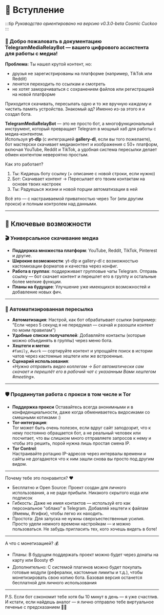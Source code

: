 # 🌌 Вступление

:::tip
*Руководство ориентировано на версию v0.3.0-beta Cosmic Cuckoo*
:::

### 🚀 Добро пожаловать в документацию **TelegramMediaRelayBot** — вашего цифрового ассистента для работы с медиа!

**Проблема:**
Ты нашел крутой контент, но:
- друзья не зарегистрированы на платформе (например, TikTok или Reddit) 
- ленятся переходить по ссылкам и смотреть 
- не хотят заморачиваться с сохранением файлов или регистрацией на новой платформе 

Приходится скачивать, пересылать одно и то же вручную каждому и чистить память устройства. Знакомый ад? Именно из-за этого я и создал бота.

**TelegramMediaRelayBot** — это не просто бот, а многофункциональный инструмент, который превращает Telegram в мощный хаб для работы с медиа-контентом.  
Используя **yt-dlp** (с интеграцией **gallery-dl**, если вы того пожелаете), бот мастерски скачивает медиаконтент и изображения с 50+ платформ, включая YouTube, Reddit и TikTok, а удобная система пересылки делает обмен контентом невероятно простым.  

Как это работает?
1. Ты: Кидаешь боту ссылку (+ описание с новой строки, если нужно) 
2. Бот: Скачивает контент → Пересылает его твоим контактам на основе твоих настроек 
3. Ты: Радуешься жизни и новой порции автоматизации в ней 

Всё это — с настраиваемой приватностью через Tor (или другим прокси) и полным контролем над данными.  

---

## 🌟 Ключевые возможности

### 🎬 Универсальное скачивание медиа
- **Поддержка множества платформ**: YouTube, Reddit, TikTok, Pinterest и другие.
- **Широкие возможности**: yt-dlp и gallery-dl с возможностью кастомизации форматов и качества через конфиг.
- **Работа в группах**: поддерживает групповые чаты Telegram. Отправь ссылку — бот скачает контент и перешлет его в группу и остальные более мелкие функции.
- **Планы на будущее**: Улучшение уже имеющихся возможностей и добавление новых фич.


---

### 🤖 Автоматизированная пересылка
- **Автоматизация**: 
  Настрой, как бот обрабатывает ссылки (например: "Если через 5 секунд я не передумал — скачай и разошли контент по моим правилам")
- **Удобные списки получателей**: 
  Добавляйте контакты (которые можно объединять в группы) через меню бота.
- **Хештеги и метки**:  
  `#family`, `#work` — сортируйте контент и упрощайте поиск в истории чатов через кастомные хештеги или же встроенные.
- **Сценарий использования**:  
  _«Нужно отправить видео коллегам → Бот автоматически сам скачает и перешлёт его в рабочий чат с указанным Вами хештегом #meeting»._


---

### 🛡️ Продвинутая работа с прокси в том числе и Tor
- **Поддержка прокси**
  Оставайтесь всегда анонимными и в конфиденциальности, даже когда обмениваетесь видосиками со смешными котиками :)
- **Tor-интеграция**:  
  Tor может быть очень полезен, если вдруг сайт заподозрит, что к нему постоянно обращается бот, а не реальный человек или посчитает, что вы слишком много отправляете запросов к нему и чтобы это решить, порой нужна лишь простая смена IP.
- **Tor Control**:  
  Настраивайте ротацию IP-адресов через интервалы времени и сайты не догадаются что к ним зашли снова вы просто под другим видом.


---

Почему тебе это понравится? ❤️
- Бесплатно и Open Source: Проект создан для личного использования, а не ради прибыли. Никакого скрытого кода или подписок 
- Гибкость: Даже не имея контактов — используй его как персональное "облако" в Telegram. Добавляй хештеги к файлам (#мемы, #гифки), чтобы легко их находить. 
- Простота: Для запуска не нужны сверхъестественные усилия. Просто удели немного времени настройкам — и можно пользоваться. Не забудь пригласить тех, кого хочешь видеть в боте! 


---

А что с монетизацией? 💰
- Планы: В будущем поддержать проект можно будет через донаты на карту или Boosty  💳
- Дополнительно: С системой плагинов можно будет покупать готовые модули (рефералки, кастомные лимиты и т.д.), чтобы монетизировать свою копию бота. Базовая версия останется бесплатной для личного использования


---
P.S. Если бот сэкономит тебе хотя бы 10 минут в день — я уже счастлив. И кстати, если найдешь аналог — я лично отправлю тебе виртуальное печенье с предсказанием 🍪✨